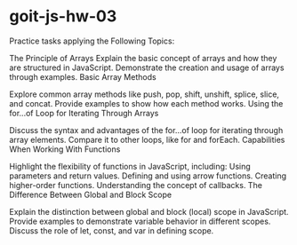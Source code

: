 # goit-js-hw-03


Practice tasks applying the Following Topics:

The Principle of Arrays
Explain the basic concept of arrays and how they are structured in JavaScript.
Demonstrate the creation and usage of arrays through examples.
Basic Array Methods

Explore common array methods like push, pop, shift, unshift, splice, slice, and concat.
Provide examples to show how each method works.
Using the for...of Loop for Iterating Through Arrays

Discuss the syntax and advantages of the for...of loop for iterating through array elements.
Compare it to other loops, like for and forEach.
Capabilities When Working With Functions

Highlight the flexibility of functions in JavaScript, including:
Using parameters and return values.
Defining and using arrow functions.
Creating higher-order functions.
Understanding the concept of callbacks.
The Difference Between Global and Block Scope

Explain the distinction between global and block (local) scope in JavaScript.
Provide examples to demonstrate variable behavior in different scopes.
Discuss the role of let, const, and var in defining scope.
